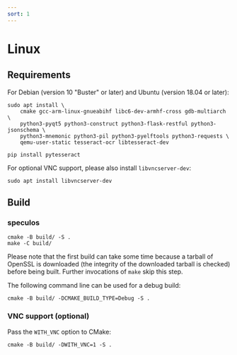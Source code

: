 ```yaml
---
sort: 1
---
```


# Linux

## Requirements

For Debian (version 10 "Buster" or later) and Ubuntu (version 18.04 or later):

```shell
sudo apt install \
    cmake gcc-arm-linux-gnueabihf libc6-dev-armhf-cross gdb-multiarch \
    python3-pyqt5 python3-construct python3-flask-restful python3-jsonschema \
    python3-mnemonic python3-pil python3-pyelftools python3-requests \
    qemu-user-static tesseract-ocr libtesseract-dev

pip install pytesseract
```

For optional VNC support, please also install `libvncserver-dev`:

```shell
sudo apt install libvncserver-dev
```

## Build

### speculos

```shell
cmake -B build/ -S .
make -C build/
```

Please note that the first build can take some time because a tarball of OpenSSL
is downloaded (the integrity of the downloaded tarball is checked) before being
built. Further invocations of `make` skip this step.

The following command line can be used for a debug build:

```shell
cmake -B build/ -DCMAKE_BUILD_TYPE=Debug -S .
```

### VNC support (optional)

Pass the `WITH_VNC` option to CMake:

```shell
cmake -B build/ -DWITH_VNC=1 -S .
```

